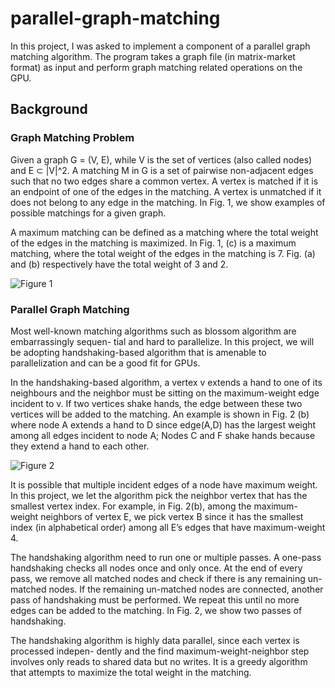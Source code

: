 # parallel-graph-matching
In this project, I was asked to implement a component of a parallel graph matching algorithm. The program takes a graph file (in matrix-market format) as input and perform graph matching related operations on the GPU.

## Background
### Graph Matching Problem
Given a graph G = (V, E), while V is the set of vertices (also called nodes) and E ⊂ |V|^2. A matching M in G is a set of pairwise non-adjacent edges such that no two edges share a common vertex. A vertex is matched if it is an endpoint of one of the edges in the matching. A vertex is unmatched if it does not belong to any edge in the matching. In Fig. 1, we show examples of possible matchings for a given graph.

A maximum matching can be defined as a matching where the total weight of the edges in the matching is maximized. In Fig. 1, (c) is a maximum matching, where the total weight of the edges in the matching is 7. Fig. (a) and (b) respectively have the total weight of 3 and 2.

![Figure 1](https://github.com/demoraeshugo/Parallel-Graph-Matching/blob/main/resources/fig1.png)

### Parallel Graph Matching
Most well-known matching algorithms such as blossom algorithm are embarrassingly sequen- tial and hard to parallelize. In this project, we will be adopting handshaking-based algorithm that is amenable to parallelization and can be a good fit for GPUs.

In the handshaking-based algorithm, a vertex v extends a hand to one of its neighbours and the neighbor must be sitting on the maximum-weight edge incident to v. If two vertices shake hands, the edge between these two vertices will be added to the matching. An example is shown in Fig. 2 (b) where node A extends a hand to D since edge(A,D) has the largest weight among all edges incident to node A; Nodes C and F shake hands because they extend a hand to each other.

![Figure 2](https://github.com/demoraeshugo/Parallel-Graph-Matching/blob/main/resources/fig2.png)

It is possible that multiple incident edges of a node have maximum weight. In this project, we let the algorithm pick the neighbor vertex that has the smallest vertex index. For example, in Fig. 2(b), among the maximum-weight neighbors of vertex E, we pick vertex B since it has the smallest index (in alphabetical order) among all E’s edges that have maximum-weight 4.

The handshaking algorithm need to run one or multiple passes. A one-pass handshaking checks all nodes once and only once. At the end of every pass, we remove all matched nodes and check if there is any remaining un-matched nodes. If the remaining un-matched nodes are connected, another pass of handshaking must be performed. We repeat this until no more edges can be added to the matching. In Fig. 2, we show two passes of handshaking.

The handshaking algorithm is highly data parallel, since each vertex is processed indepen- dently and the find maximum-weight-neighbor step involves only reads to shared data but no writes. It is a greedy algorithm that attempts to maximize the total weight in the matching.

